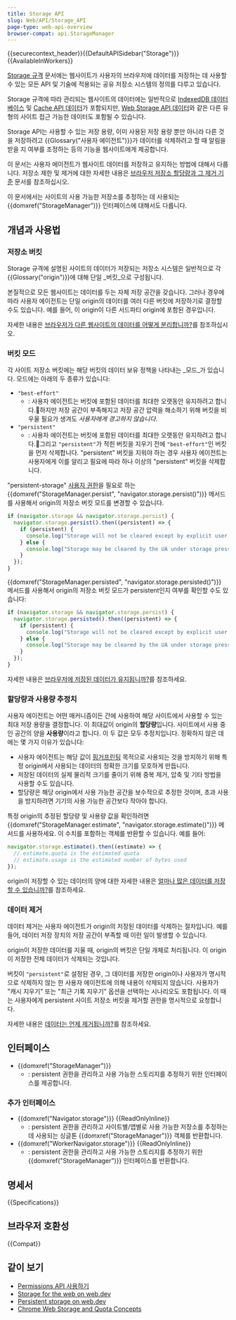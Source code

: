 ```yaml
---
title: Storage API
slug: Web/API/Storage_API
page-type: web-api-overview
browser-compat: api.StorageManager
---
```


{{securecontext_header}}{{DefaultAPISidebar("Storage")}} {{AvailableInWorkers}}

[Storage 규격](https://storage.spec.whatwg.org) 문서에는 웹사이트가 사용자의 브라우저에 데이터를 저장하는 데 사용할 수 있는 모든 API 및 기술에 적용되는 공유 저장소 시스템의 정의를 다루고 있습니다.

Storage 규격에 따라 관리되는 웹사이트의 데이터에는 일반적으로 [IndexedDB 데이터베이스](/ko/docs/Web/API/IndexedDB_API) 및 [Cache API 데이터](/ko/docs/Web/API/Cache)가 포함되지만, [Web Storage API 데이터](/ko/docs/Web/API/Web_Storage_API)와 같은 다른 유형의 사이트 접근 가능한 데이터도 포함될 수 있습니다.

Storage API는 사용할 수 있는 저장 용량, 이미 사용된 저장 용량 뿐만 아니라 다른 것을 저장하려고 {{Glossary("사용자 에이전트")}}가 데이터를 삭제하려고 할 때 알림을 받을 지 여부를 조정하는 등의 기능을 웹사이트에게 제공합니다.

이 문서는 사용자 에이전트가 웹사이트 데이터를 저장하고 유지하는 방법에 대해서 다룹니다. 저장소 제한 및 제거에 대한 자세한 내용은 [브라우저 저장소 할당량과 그 제거 기준](/ko/docs/Web/API/Storage_API/Storage_quotas_and_eviction_criteria) 문서를 참조하십시오.

이 문서에서는 사이트의 사용 가능한 저장소를 추정하는 데 사용되는 {{domxref("StorageManager")}} 인터페이스에 대해서도 다룹니다.

## 개념과 사용법

### 저장소 버킷

Storage 규격에 설명된 사이트의 데이터가 저장되는 저장소 시스템은 일반적으로 각 {{Glossary("origin")}}에 대해 단일 _버킷_으로 구성됩니다.

본질적으로 모든 웹사이트는 데이터를 두는 자체 저장 공간을 갖습니다. 그러나 경우에 따라 사용자 에이전트는 단일 origin의 데이터를 여러 다른 버킷에 저장하기로 결정할 수도 있습니다. 예를 들어, 이 origin이 다른 서드파티 origin에 포함된 경우입니다.

자세한 내용은 [브라우저가 다른 웹사이트의 데이터를 어떻게 분리합니까?](/ko/docs/Web/API/Storage_API/Storage_quotas_and_eviction_criteria#브라우저가_다른_웹사이트의_데이터를_어떻게_분리합니까)를 참조하십시오.

### 버킷 모드

각 사이트 저장소 버킷에는 해당 버킷의 데이터 보유 정책을 나타내는 _모드_가 있습니다. 모드에는 아래의 두 종류가 있습니다:

- `"best-effort"`
  - : 사용자 에이전트는 버킷에 포함된 데이터를 최대한 오랫동안 유지하려고 합니다.하지만 저장 공간이 부족해지고 저장 공간 압력을 해소하기 위해 버킷을 비우울 필요가 생겨도 _사용자에게 경고하지 않습니다_.
- `"persistent"`
  - : 사용자 에이전트는 버킷에 포함된 데이터를 최대한 오랫동안 유지하려고 합니다.그리고 `"persistent"`가 적힌 버킷을 지우기 전에 `"best-effort"`인 버킷을 먼저 삭제합니다. "persistent" 버킷을 지워야 하는 경우 사용자 에이전트는 사용자에게 이를 알리고 필요에 따라 하나 이상의 "persistent" 버킷을 삭제합니다.

"persistent-storage" [사용자 권한](/ko/docs/Web/API/Permissions_API)을 필요로 하는 {{domxref("StorageManager.persist", "navigator.storage.persist()")}} 메서드를 사용해서 origin의 저장소 버킷 모드를 변경할 수 있습니다.

```js
if (navigator.storage && navigator.storage.persist) {
  navigator.storage.persist().then((persistent) => {
    if (persistent) {
      console.log("Storage will not be cleared except by explicit user action");
    } else {
      console.log("Storage may be cleared by the UA under storage pressure.");
    }
  });
}
```

{{domxref("StorageManager.persisted", "navigator.storage.persisted()")}} 메서드를 사용해서 origin의 저장소 버킷 모드가 persistent인지 여부를 확인할 수도 있습니다:

```js
if (navigator.storage && navigator.storage.persist) {
  navigator.storage.persisted().then((persistent) => {
    if (persistent) {
      console.log("Storage will not be cleared except by explicit user action");
    } else {
      console.log("Storage may be cleared by the UA under storage pressure.");
    }
  });
}
```

자세한 내용은 [브라우저에 저장된 데이터가 유지됩니까?](/ko/docs/Web/API/Storage_API/Storage_quotas_and_eviction_criteria#브라우저에_저장된_데이터가_유지됩니까)를 참조하세요.

### 할당량과 사용량 추정치

사용자 에이전트는 어떤 매커니즘이든 간에 사용하여 해당 사이트에서 사용할 수 있는 최대 저장 용량을 결정합니다. 이 최대값이 origin의 **할당량**입니다. 사이트에서 사용 중인 공간의 양을 **사용량**이라고 합니다. 이 두 값은 모두 추정치입니다. 정확하지 않은 데에는 몇 가지 이유가 있습니다:

- 사용자 에이전트는 해당 값이 [핑거프린팅](/ko/docs/Glossary/Fingerprinting) 목적으로 사용되는 것을 방지하기 위해 특정 origin에서 사용되는 데이터의 정확한 크기를 모호하게 만듭니다.
- 저장된 데이터의 실제 물리적 크기를 줄이기 위해 중복 제거, 압축 및 기타 방법을 사용할 수도 있습니다.
- 할당량은 해당 origin에서 사용 가능한 공간을 보수적으로 추정한 것이며, 초과 사용을 방지하려면 기기의 사용 가능한 공간보다 작아야 합니다.

특정 origin의 추정된 할당량 및 사용량 값을 확인하려면 {{domxref("StorageManager.estimate", "navigator.storage.estimate()")}} 메서드를 사용하세요. 이 수치를 포함하는 객체를 반환할 수 있습니다. 예를 들어:

```js
navigator.storage.estimate().then((estimate) => {
  // estimate.quota is the estimated quota
  // estimate.usage is the estimated number of bytes used
});
```

origin이 저장할 수 있는 데이터의 양에 대한 자세한 내용은 [얼마나 많은 데이터를 저장할 수 있습니까?](/ko/docs/Web/API/Storage_API/Storage_quotas_and_eviction_criteria#얼마나_많은_데이터를_저장할_수_있습니까)를 참조하세요.

### 데이터 제거

데이터 제거는 사용자 에이전트가 origin의 저장된 데이터를 삭제하는 절차입니다. 예를 들어, 데이터 저장 장치의 저장 공간이 부족할 때 이런 일이 발생할 수 있습니다.

origin이 저장한 데이터를 지울 때, origin의 버킷은 단일 개체로 처리됩니다. 이 origin이 저장한 전체 데이터가 삭제되는 것입니다.

버킷이 `"persistent"`로 설정된 경우, 그 데이터를 저장한 origin이나 사용자가 명시적으로 삭제하지 않는 한 사용자 에이전트에 의해 내용이 삭제되지 않습니다. 사용자가 "캐시 지우기" 또는 "최근 기록 지우기" 옵션을 선택하는 시나리오도 포함됩니다. 이 때는 사용자에게 persistent 사이트 저장소 버킷을 제거할 권한을 명시적으로 요청합니다.

자세한 내용은 [데이터는 언제 제거됩니까?](/ko/docs/Web/API/Storage_API/Storage_quotas_and_eviction_criteria#데이터는_언제_제거됩니까)를 참조하세요.

## 인터페이스

- {{domxref("StorageManager")}}
  - : persistent 권한을 관리하고 사용 가능한 스토리지를 추정하기 위한 인터페이스를 제공합니다.

### 추가 인터페이스

- {{domxref("Navigator.storage")}} {{ReadOnlyInline}}
  - : persistent 권한을 관리하고 사이트별/앱별로 사용 가능한 저장소를 추정하는 데 사용되는 싱글톤 {{domxref("StorageManager")}} 객체를 반환합니다.
- {{domxref("WorkerNavigator.storage")}} {{ReadOnlyInline}}
  - : persistent 권한을 관리하고 사용 가능한 스토리지를 추정하기 위한 {{domxref("StorageManager")}} 인터페이스를 반환합니다.

## 명세서

{{Specifications}}

## 브라우저 호환성

{{Compat}}

## 같이 보기

- [Permissions API 사용하기](/ko/docs/Web/API/Permissions_API/Using_the_Permissions_API)
- [Storage for the web on web.dev](https://web.dev/articles/storage-for-the-web)
- [Persistent storage on web.dev](https://web.dev/articles/persistent-storage)
- [Chrome Web Storage and Quota Concepts](https://docs.google.com/document/d/19QemRTdIxYaJ4gkHYf2WWBNPbpuZQDNMpUVf8dQxj4U/edit)
